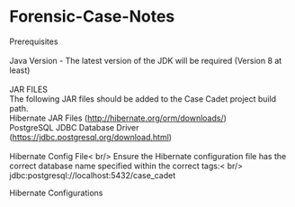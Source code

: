 # Forensic-Case-Notes

Prerequisites <br /><br />
Java Version - The latest version of the JDK will be required (Version 8 at least)<br /><br />
JAR FILES<br />
The following JAR files should be added to the Case Cadet project build path.<br />
Hibernate JAR Files (http://hibernate.org/orm/downloads/)<br />
PostgreSQL JDBC Database Driver (https://jdbc.postgresql.org/download.html)
<br /><br />
Hibernate Config File< br/>
Ensure the Hibernate configuration file has the correct database name specified within the correct tags:< br/>
     <property name="connection.url">jdbc:postgresql://localhost:5432/case_cadet</property>


Hibernate Configurations
